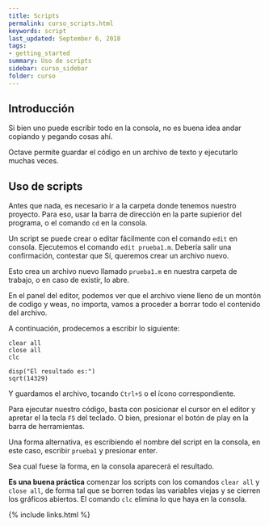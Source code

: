 ```yaml
---
title: Scripts
permalink: curso_scripts.html
keywords: script
last_updated: September 6, 2018
tags:
- getting_started
summary: Uso de scripts
sidebar: curso_sidebar
folder: curso
---
```


## Introducción
Si bien uno puede escribir todo en la consola, no es buena idea andar copiando y pegando cosas ahí.

Octave permite guardar el código en un archivo de texto y ejecutarlo muchas veces.

## Uso de scripts
Antes que nada, es necesario ir a la carpeta donde tenemos nuestro proyecto. Para eso, usar la
barra de dirección en la parte supierior del programa, o el comando ``cd`` en la consola.

Un script se puede crear o editar fácilmente con el comando ``edit`` en consola.
Ejecutemos el comando ``edit prueba1.m``. Debería salir una confirmación, contestar
que Sí, queremos crear un archivo nuevo.

Esto crea un archivo nuevo llamado ``prueba1.m`` en nuestra carpeta de trabajo, o
en caso de existir, lo abre.

En el panel del editor, podemos ver que el archivo viene lleno de un montón de codigo y weas,
no importa, vamos a proceder a borrar todo el contenido del archivo.

A continuación, prodecemos a escribir lo siguiente:

```
clear all
close all
clc

disp("El resultado es:")
sqrt(14329)
```

Y guardamos el archivo, tocando ``Ctrl+S`` o el ícono correspondiente.

Para ejecutar nuestro código, basta con posicionar el cursor en el editor y
apretar el la tecla ``F5`` del teclado. O bien, presionar el botón de play
en la barra de herramientas.

Una forma alternativa, es escribiendo el nombre del script en la consola,
en este caso, escribir ``prueba1`` y presionar enter.

Sea cual fuese la forma, en la consola aparecerá el resultado.

**Es una buena práctica** comenzar los scripts con los comandos
``clear all`` y ``close all``, de forma tal que se borren todas las
variables viejas y se cierren los gráficos abiertos. El comando
``clc`` elimina lo que haya en la consola.


{% include links.html %}